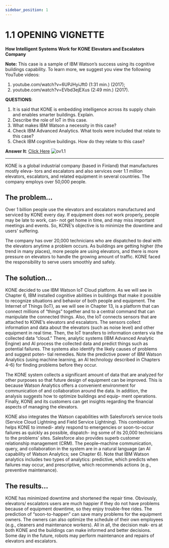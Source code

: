 ```yaml
---
sidebar_position: 1
---
```


# 1.1 OPENING VIGNETTE

**How Intelligent Systems Work for KONE Elevators and Escalators Company**


**Note:** This case is a sample of IBM Watson’s success using its cognitive buildings capability. To learn more, we suggest you view the following YouTube videos: 
1. youtube.com/watch?v=6UPJHyiJft0 (1:31 min.) (2017); 
2. youtube.com/watch?v=EVbd3ejEXus (2:49 min.) (2017).

**QUESTIONS**: 
1. It is said that KONE is embedding intelligence across its supply chain and enables smarter buildings. Explain.
2. Describe the role of IoT in this case.
3. What makes IBM Watson a necessity in this case?
4. Check IBM Advanced Analytics. What tools were included that relate to this case?
5. Check IBM cognitive buildings. How do they relate to this case?

**Answer It**: [Click Here](http://nankai-cs.mikecrm.com/qi6ABxT)
![ov1.1](/img/ov/ov1.1.png)


***

KONE is a global industrial company (based in Finland) that manufactures mostly eleva- tors and escalators and also services over 1.1 million elevators, escalators, and related equipment in several countries. The company employs over 50,000 people.


## The problem…

Over 1 billion people use the elevators and escalators manufactured and serviced by KONE every day. If equipment does not work properly, people may be late to work, can- not get home in time, and may miss important meetings and events. So, KONE’s objective is to minimize the downtime and users’ suffering.

The company has over 20,000 technicians who are dispatched to deal with the elevators anytime a problem occurs. As buildings are getting higher (the trend in many places), more people are using elevators, and there is more pressure on elevators to handle the growing amount of traffic. KONE faced the responsibility to serve users smoothly and safely.

## The solution…

KONE decided to use IBM Watson IoT Cloud platform. As we will see in Chapter 6, IBM installed cognitive abilities in buildings that make it possible to recognize situations and behavior of both people and equipment. The Internet of Things (IoT), as we will see in Chapter 13, is a platform that can connect millions of “things” together and to a central command that can manipulate the connected things. Also, the IoT connects sensors that are attached to KONE’s elevators and escalators. The sensors collect information and data about the elevators (such as noise level) and other equipment in real time. Then, the IoT transfers to information centers via the collected data “cloud.” There, analytic systems (IBM Advanced Analytic Engine) and AI process the collected data and predict things such as potential failures. The systems also identify the likely causes of problems and suggest poten- tial remedies. Note the predictive power of IBM Watson Analytics (using machine learning, an AI technology described in Chapters 4–6) for finding problems before they occur.

The KONE system collects a significant amount of data that are analyzed for other purposes so that future design of equipment can be improved. This is because Watson Analytics offers a convenient environment for communication of and collaboration around the data. In addition, the analysis suggests how to optimize buildings and equip- ment operations. Finally, KONE and its customers can get insights regarding the financial aspects of managing the elevators.

KONE also integrates the Watson capabilities with Salesforce’s service tools (Service Cloud Lightning and Field Service Lightning). This combination helps KONE to immedi- ately respond to emergencies or soon-to-occur failures as quickly as possible, dispatch- ing some of its 20,000 technicians to the problems’ sites. Salesforce also provides superb customer relationship management (CRM). The people–machine communication, query, and collaboration in the system are in a natural language (an AI capability of Watson Analytics; see Chapter 6). Note that IBM Watson analytics includes two types of analytics: predictive, which predicts when failures may occur, and prescriptive, which recommends actions (e.g., preventive maintenance).


## The results…
KONE has minimized downtime and shortened the repair time. Obviously, elevators/ escalators users are much happier if they do not have problems because of equipment downtime, so they enjoy trouble-free rides. The prediction of “soon-to-happen” can save many problems for the equipment owners. The owners can also optimize the schedule of their own employees (e.g., cleaners and maintenance workers). All in all, the decision mak- ers at both KONE and the buildings can make informed and better decisions. Some day in the future, robots may perform maintenance and repairs of elevators and escalators.